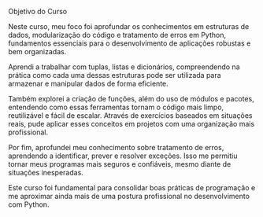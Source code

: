 Objetivo do Curso

Neste curso, meu foco foi aprofundar os conhecimentos em estruturas de dados, modularização do código e tratamento de erros em Python, fundamentos essenciais para o desenvolvimento de aplicações robustas e bem organizadas.

Aprendi a trabalhar com tuplas, listas e dicionários, compreendendo na prática como cada uma dessas estruturas pode ser utilizada para armazenar e manipular dados de forma eficiente.

Também explorei a criação de funções, além do uso de módulos e pacotes, entendendo como essas ferramentas tornam o código mais limpo, reutilizável e fácil de escalar. Através de exercícios baseados em situações reais, pude aplicar esses conceitos em projetos com uma organização mais profissional.

Por fim, aprofundei meu conhecimento sobre tratamento de erros, aprendendo a identificar, prever e resolver exceções. Isso me permitiu tornar meus programas mais seguros e confiáveis, mesmo diante de situações inesperadas.

Este curso foi fundamental para consolidar boas práticas de programação e me aproximar ainda mais de uma postura profissional no desenvolvimento com Python.
